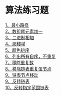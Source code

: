 算法练习题<br>
====
[1、最小路径](https://github.com/aping-fo/leetcode/blob/master/MinPathSum.java)  
[2、数组尾元素加一](https://github.com/aping-fo/leetcode/blob/master/PlusOne.java)  
[3、二进制相加](https://github.com/aping-fo/leetcode/blob/master/AddBinary.java)  
[4、爬楼梯](https://github.com/aping-fo/leetcode/blob/master/ClimbStairs.java)  
[5、颜色排序](https://github.com/aping-fo/leetcode/blob/master/SortColors.java)  
[6、列出所有自序，不重复](https://github.com/aping-fo/leetcode/blob/master/Subsets.java)  
[7、移除重复数](https://github.com/aping-fo/leetcode/blob/master/RemoveDuplicates1.java)  
[8、移除链表重复值节点](https://github.com/aping-fo/leetcode/blob/master/ReleteDuplicates.java)  
[9、链表节点移动](https://github.com/aping-fo/leetcode/blob/master/Partition.java)  
[9、反转链表](https://github.com/aping-fo/leetcode/blob/master/second/ReverseNode.java)  
[10、反转指定范围链表](https://github.com/aping-fo/leetcode/blob/master/second/ReverseSubListNode.java)  



